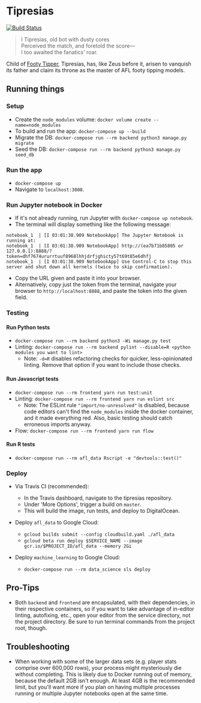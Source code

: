 # Tipresias

[![Build Status](https://travis-ci.com/tipresias/tipresias.svg?branch=master)](https://travis-ci.com/tipresias/tipresias)

> I Tipresias, old bot with dusty cores<br>
> Perceived the match, and foretold the score—<br>
> I too awaited the fanatics' roar.<br>

Child of [Footy Tipper](https://github.com/cfranklin11/footy-tipper), Tipresias, has, like Zeus before it, arisen to vanquish its father and claim its throne as the master of AFL footy tipping models.

## Running things

### Setup

- Create the `node_modules` volume: `docker volume create --name=node_modules`
- To build and run the app: `docker-compose up --build`
- Migrate the DB: `docker-compose run --rm backend python3 manage.py migrate`
- Seed the DB: `docker-compose run --rm backend python3 manage.py seed_db`

### Run the app

- `docker-compose up`
- Navigate to `localhost:3000`.

### Run Jupyter notebook in Docker

- If it's not already running, run Jupyter with `docker-compose up notebook`.
- The terminal will display something like the following message:

```
notebook_1  | [I 03:01:38.909 NotebookApp] The Jupyter Notebook is running at:
notebook_1  | [I 03:01:38.909 NotebookApp] http://(ea7b71b85805 or 127.0.0.1):8888/?token=dhf7674ururrtuuf8968lhhjdrfjghicty57t69t85e6dhfj
notebook_1  | [I 03:01:38.909 NotebookApp] Use Control-C to stop this server and shut down all kernels (twice to skip confirmation).
```

- Copy the URL given and paste it into your browser.
- Alternatively, copy just the token from the terminal, navigate your browser to `http://localhost:8888`, and paste the token into the given field.

### Testing

#### Run Python tests

- `docker-compose run --rm backend python3 -Wi manage.py test`
- Linting: `docker-compose run --rm backend pylint --disable=R <python modules you want to lint>`
  - Note: `-d=R` disables refactoring checks for quicker, less-opinionated linting. Remove that option if you want to include those checks.

#### Run Javascript tests

- `docker-compose run --rm frontend yarn run test:unit`
- Linting: `docker-compose run --rm frontend yarn run eslint src`
  - Note: The ESLint rule `"import/no-unresolved"` is disabled, because code editors can't find the `node_modules` inside the docker container, and it made everything red. Also, basic testing should catch erroneous imports anyway.
- Flow: `docker-compose run --rm frontend yarn run flow`

#### Run R tests

- `docker-compose run --rm afl_data Rscript -e "devtools::test()"`

### Deploy

- Via Travis CI (recommended):
  - In the Travis dashboard, navigate to the tipresias repository.
  - Under 'More Options', trigger a build on `master`.
  - This will build the image, run tests, and deploy to DigitalOcean.

- Deploy `afl_data` to Google Cloud:
  - `gcloud builds submit --config cloudbuild.yaml ./afl_data`
  - `gcloud beta run deploy $SERVICE_NAME --image gcr.io/$PROJECT_ID/afl_data --memory 2Gi`

- Deploy `machine_learning` to Google Cloud:
  - `docker-compose run --rm data_science sls deploy`

## Pro-Tips

- Both `backend` and `frontend` are encapsulated, with their dependencies, in their respective containers, so if you want to take advantage of in-editor linting, autofixing, etc., open your editor from the service directory, not the project directory. Be sure to run terminal commands from the project root, though.

## Troubleshooting

- When working with some of the larger data sets (e.g. player stats comprise over 600,000 rows), your process might mysteriously die without completing. This is likely due to Docker running out of memory, because the default 2GB isn't enough. At least 4GB is the recommended limit, but you'll want more if you plan on having multiple processes running or multiple Jupyter notebooks open at the same time.
